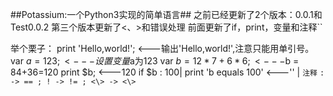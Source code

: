 ##Potassium:一个Python3实现的简单语言##
  之前已经更新了2个版本：0.0.1和Test0.0.2
  第三个版本更新了<、>和错误处理
  前面更新了if，print，变量和注释``

举个栗子：
print 'Hello,world!';  <---输出'Hello,world!',注意只能用单引号。
var $a = 123; <---设置变量$a为123
var $b = 12*7+6*6; <---$b = 84+36=120
print $b; <---120
if $b : 100|
    print 'b equals 100' <---''
|
`注释`
`: -> == ; ! -> != ; <\> -> <\>`

